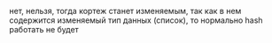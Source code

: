 
нет, нельзя, тогда кортеж станет изменяемым, так как в нем содержится изменяемый тип данных (список), то нормально hash работать не будет